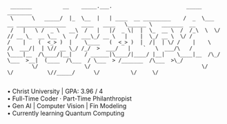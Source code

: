 ```


 _______          __    _____.___.                        _____                                            ________               
 \      \   _____/  |_  \__  |   | ____  __ _________    /  _  \___  __ ________________     ____   ____   \______ \   _______  __
 /   |   \ /  _ \   __\  /   |   |/  _ \|  |  \_  __ \  /  /_\  \  \/ // __ \_  __ \__  \   / ___\_/ __ \   |    |  \_/ __ \  \/ /
/    |    (  <_> )  |    \____   (  <_> )  |  /|  | \/ /    |    \   /\  ___/|  | \// __ \_/ /_/  >  ___/   |    `   \  ___/\   / 
\____|__  /\____/|__|    / ______|\____/|____/ |__|    \____|__  /\_/  \___  >__|  (____  /\___  / \___  > /_______  /\___  >\_/  
        \/               \/                                    \/          \/           \//_____/      \/          \/     \/      


```

• Christ University | GPA: 3.96 / 4  
• Full-Time Coder · Part-Time Philanthropist  
• Gen AI | Computer Vision | Fin Modeling  
• Currently learning Quantum Computing
